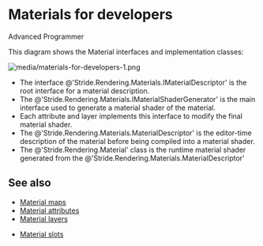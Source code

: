 # Materials for developers

<span class="badge text-bg-primary">Advanced</span>
<span class="badge text-bg-success">Programmer</span>

This diagram shows the Material interfaces and implementation classes:

![media/materials-for-developers-1.png](media/materials-for-developers-1.png)

- The interface @'Stride.Rendering.Materials.IMaterialDescriptor' is the root interface for a material description.
- The @'Stride.Rendering.Materials.IMaterialShaderGenerator' is the main interface used to generate a material shader of the material.
- Each attribute and layer implements this interface to modify the final material shader.
- The @'Stride.Rendering.Materials.MaterialDescriptor' is the editor-time description of the material before being compiled into a material shader.
- The @'Stride.Rendering.Material' class is the runtime material shader generated from the @'Stride.Rendering.Materials.MaterialDescriptor'

## See also

- [Material maps](material-maps.md)
- [Material attributes](material-attributes.md)
- [Material layers](material-layers.md)
* [Material slots](material-slots.md)